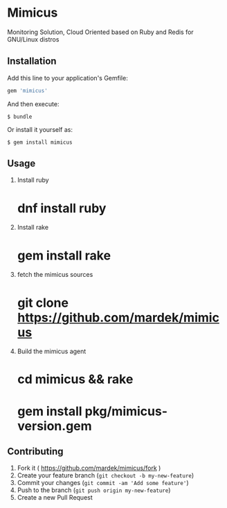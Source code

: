 # Mimicus

Monitoring Solution, Cloud Oriented based on Ruby and Redis for GNU/Linux distros

## Installation

Add this line to your application's Gemfile:

```ruby
gem 'mimicus'
```

And then execute:

    $ bundle

Or install it yourself as:

    $ gem install mimicus

## Usage

1. Install ruby
   # dnf install ruby
2. Install rake
   # gem install rake
3. fetch the mimicus sources
   # git clone https://github.com/mardek/mimicus
4. Build the mimicus agent
   # cd mimicus && rake
   # gem install pkg/mimicus-version.gem

## Contributing

1. Fork it ( https://github.com/mardek/mimicus/fork )
2. Create your feature branch (`git checkout -b my-new-feature`)
3. Commit your changes (`git commit -am 'Add some feature'`)
4. Push to the branch (`git push origin my-new-feature`)
5. Create a new Pull Request
